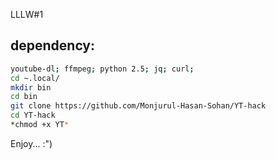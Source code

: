 LLLW#1

## dependency:
```bash
youtube-dl; ffmpeg; python 2.5; jq; curl;
cd ~.local/
mkdir bin
cd bin
git clone https://github.com/Monjurul-Hasan-Sohan/YT-hack
cd YT-hack
*chmod +x YT*
```

Enjoy... :")

